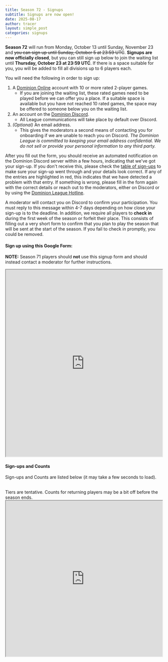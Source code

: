 ```yaml
---
title: Season 72 - Signups
subtitle: Signups are now open!
date: 2025-08-17
author: tracer
layout: simple_post
categories: signups
---
```

**Season 72** will run from Monday, October 13 until Sunday, November 23 and ~~you can sign up until Sunday, October 5 at 23:59 UTC~~. **Signups are now officially closed**, but you can still sign up below to join the waiting list until **Thursday, October 23 at 23:59 UTC**. If there is a space suitable for you, you will be added to fill all divisions up to 6 players each.

You will need the following in order to sign up:

1. A [Dominion Online](https://dominion.games) account with 10 or more rated 2-player games.
   - If you are joining the waiting list, these rated games need to be played before we can offer you a place. If a suitable space is available but you have not reached 10 rated games, the space may be offered to someone below you on the waiting list.
2. An account on the [Dominion Discord](https://discord.gg/vMmmMBu).
   - All League communications will take place by default over Discord.
3. *(Optional)* An email address.
   - This gives the moderators a second means of contacting you for onboarding if we are unable to reach you on Discord. *The Dominion League is committed to keeping your email address confidential. We do not sell or provide your personal information to any third party.*

After you fill out the form, you should receive an automated notification on the Dominion Discord server within a few hours, indicating that we've got your sign-up. If you don't receive this, please check the [table of sign-ups](#sign-ups-and-counts) to make sure your sign-up went through and your details look correct. If any of the entries are highlighted in red, this indicates that we have detected a problem with that entry. If something is wrong, please fill in the form again with the correct details or reach out to the moderators, either on Discord or by using the [Dominion League Hotline](http://dominionleague.org/hotline).

A moderator will contact you on Discord to confirm your participation. You must reply to this message within 4-7 days depending on how close your sign-up is to the deadline. In addition, we require all players to **check in** during the first week of the season or forfeit their place. This consists of filling out a very short form to confirm that you plan to play the season that will be sent at the start of the season. If you fail to check in promptly, you could be removed.

#### Sign up using this Google Form:

**NOTE:** Season 71 players should **not** use this signup form and should instead contact a moderator for further instructions.
<br>

<div class="sheets">

<iframe src="https://docs.google.com/forms/d/e/1FAIpQLSe3kBoUAETgUzYK0D7FyJ0ZtqgrVz3S9kpmgvZ35FiHjLZCjg/viewform?embedded=true" width="100%" height="600">Loading…</iframe>
</div>

#### Sign-ups and Counts

Sign-ups and Counts are listed below (it may take a few seconds to load).

<br>
Tiers are tentative. Counts for returning players may be a bit off before the season ends.

<div class="sheets">
  <iframe src="https://docs.google.com/spreadsheets/d/e/2PACX-1vRRcrNpTNeE9xBWggNCAgpEp2h4YCXmefvNlraoCtpvYHpOcbzhLBV9nos1m7qJMKE_Cdd0wKDGlXm6/pubhtml" height="500" width="100%">Loading...</iframe>
</div>